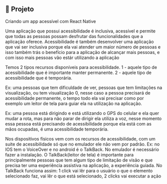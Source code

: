 ## :page_with_curl: Projeto

Criando um app acessível com React Native

Uma aplicação que possui acessibilidade é inclusiva, acessível e permite que todas as pessoas possam desfrutar das funcionalidades que a aplicação oferece.
Acessibilidade é também desenvolver uma aplicação que vai ser inclusiva porque ela vai atender um maior número de pessoas e isso também trás o benefício para a aplicação de alcançar mais pessoas, e com isso mais pessoas vão estár utilizando a aplicação

Temos 2 tipos recursos disponíveis para acessibilidade.
1 - aquele tipo de acessibilidade que é importante manter permanente.
2 - aquele tipo de acessibilidade que é temporária.

Ex: uma pessoas que tem dificuldade de ver, pessoas que tem limitações na visualização, ou tem visualização 0, nesse caso a pessoa precisará de acessibilidade permanente, o tempo todo ela vai precisar como por exemplo um leitor de tela para guiar ela na utilização na aplicação.

Ex: uma pessoa está dirigindo e está utilizando o GPS do celular e ela quer mudar a rota, mas para não parar de dirigir ela utiliza a voz, nesse momento essa pessoa está precisando de acessibilidade porque ela está com as mãos ocupadas, é uma acessibilidade temporária.

<LINKEDIN>
Nos dispositivos físicos vem com os recursos de acessibilidade, com um suite de acessibilidade só que no emulador ele não vem por padrão. Ex: no IOS tem o VoiceOver e no android é o TalkBack. No emulador é necessário fazer a instalação.
O TalkBack(leitor de tela) é importante para principalmente pessoas que tem algum tipo de limitação de visão e que precisa ter uma experiência assistiva na aplicação, a experiência guiada.
No TalkBack funciona assim: 1 click vai lêr para o usuário o que o elemento selecionado faz, vai lêr o que está selecionado, 2 clicks vai executar a ação
<LINKEDIN>